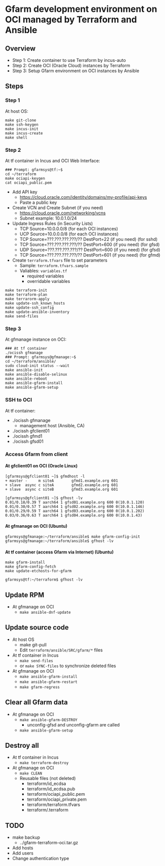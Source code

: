 # Gfarm development environment on OCI managed by Terraform and Ansible

## Overview

- Step 1: Create container to use Terraform by incus-auto
- Step 2: Create OCI (Oracle Cloud) instances by Terraform
- Step 3: Setup Gfarm environment on OCI instances by Ansible

## Steps

### Step 1

At host OS:

```
make git-clone
make ssh-keygen
make incus-init
make incus-create
make shell
```

### Step 2

At tf container in Incus and OCI Web Interface:

```
### Prompt: gfarmsys@tf:~$
cd ~/terraform
make ociapi-keygen
cat ociapi_public.pem
```

- Add API key
  - <https://cloud.oracle.com/identity/domains/my-profile/api-keys>
  - Paste a public key
- Create VCN and Create Subnet (if you need)
  - <https://cloud.oracle.com/networking/vcns>
  - Subnet example: 10.0.1.0/24
- Update Ingress Rules (in Security Lists)
  - TCP Source=10.0.0.0/8 (for each OCI instances)
  - UCP Source=10.0.0.0/8 (for each OCI instances)
  - TCP Source=???.???.???.???/?? DestPort=22 (if you need) (for sshd)
  - TCP Source=???.???.???.???/?? DestPort=600 (if you need) (for gfsd)
  - UDP Source=???.???.???.???/?? DestPort=600 (if you need) (for gfsd)
  - TCP Source=???.???.???.???/?? DestPort=601 (if you need) (for gfmd)
- Create `terraform.tfvars` file to set parameters
  - Sample: `terraform.tfvars.sample`
  - Valiables: `variables.tf`
    - required variables
    - overridable variables

```
make terraform-init
make terraform-plan
make terrarorm-apply
make update-ssh_known_hosts
make update-ssh_config
make update-ansible-inventory
make send-files
```

### Step 3

At gfmanage instance on OCI:

```
### At tf container
./ocissh gfmanage
### Prompt: gfarmsys@gfmanage:~$
cd ~/terraform/ansible/
sudo cloud-init status --wait
make ansible-init
make ansible-disable-selinux
make ansible-reboot
make ansible-gfarm-install
make ansible-gfarm-setup
```

### SSH to OCI

At tf container:

- ./ocissh gfmanage
  - management host (Ansible, CA)
- ./ocissh gfclient01
- ./ocissh gfmd1
- ./ocissh gfsd01

### Access Gfarm from client

#### At gfclient01 on OCI (Oracle Linux)

```
[gfarmsys@gfclient01 ~]$ gfmdhost -l
+ master -     m siteA        gfmd1.example.org 601
+ slave  async c siteA        gfmd2.example.org 601
+ slave  async c siteB        gfmd3.example.org 601

[gfarmsys@gfclient01 ~]$ gfhost -lv
0.01/0.18/0.39 T aarch64 1 gfsd01.example.org 600 0(10.0.1.120)
0.01/0.30/0.57 T aarch64 1 gfsd02.example.org 600 0(10.0.1.146)
0.01/0.29/0.59 T aarch64 1 gfsd03.example.org 600 0(10.0.1.202)
0.03/0.36/0.63 T aarch64 1 gfsd04.example.org 600 0(10.0.1.43)
```

#### At gfmanage on OCI (Ubuntu)

```
gfarmsys@gfmanage:~/terraform/ansible$ make gfarm-config-init
gfarmsys@gfmanage:~/terraform/ansible$ gfhost -lv
```

#### At tf container (access Gfarm via Internet) (Ubuntu)

```
make gfarm-install
make gfarm-config-fetch
make update-etchosts-for-gfarm
```

```
gfarmsys@tf:~/terraform$ gfhost -lv
```

## Update RPM

- At gfmanage on OCI
  - `make ansible-dnf-update`

## Update source code

- At host OS
  - make git-pull
  - Edit `terraform/ansible/SRC/gfarm/*` files
- At tf container in Incus
  - `make send-files`
  - or `make SYNC-files` to synchronize deleted files
- At gfmanage on OCI
  - `make ansible-gfarm-install`
  - `make ansible-gfarm-restart`
  - `make gfarm-regress`

## Clear all Gfarm data

- At gfmanage on OCI
  - `make ansible-gfarm-DESTROY`
    - unconfig-gfsd and unconfig-gfarm are called
  - `make ansible-gfarm-setup`

## Destroy all

- At tf container in Incus
  - `make terraform-destroy`
- At gfmanage on OCI
  - `make CLEAN`
  - Reusable files (not deleted)
    - terraform/id_ecdsa
    - terraform/id_ecdsa.pub
    - terraform/ociapi_public.pem
    - terraform/ociapi_private.pem
    - terraform/terraform.tfvars
    - terraform/.terraform

## TODO

- make backup
  - ../gfarm-terraform-oci.tar.gz
- Add hosts
- Add users
- Change authentication type
